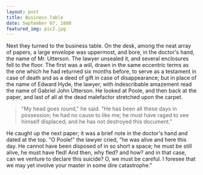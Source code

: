 ```yaml
---
layout: post
title: Business Table
date: September 07, 1880
featured_img: pic2.jpg
--- 
```


Next they turned to the business table. On the desk, among the neat array of papers, a large envelope was uppermost, and bore, in the doctor's hand, the name of Mr. Utterson. The lawyer unsealed it, and several enclosures fell to the floor. The first was a will, drawn in the same eccentric terms as the one which he had returned six months before, to serve as a testament in case of death and as a deed of gift in case of disappearance; but in place of the name of Edward Hyde, the lawyer, with indescribable amazement read the name of Gabriel John Utterson. He looked at Poole, and then back at the paper, and last of all at the dead malefactor stretched upon the carpet.

> "My head goes round," he said. "He has been all these days in possession; he had no cause to like me; he must have raged to see himself displaced; and he has not destroyed this document."

He caught up the next paper; it was a brief note in the doctor's hand and dated at the top. "O Poole!" the lawyer cried, "he was alive and here this day. He cannot have been disposed of in so short a space; he must be still alive, he must have fled! And then, why fled? and how? and in that case, can we venture to declare this suicide? O, we must be careful. I foresee that we may yet involve your master in some dire catastrophe."

